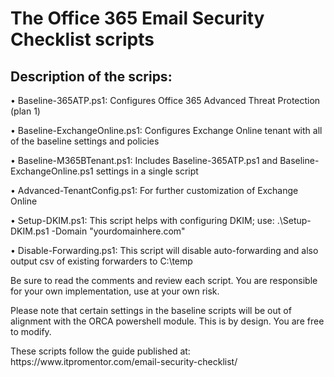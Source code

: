 <H1>The Office 365 Email Security Checklist scripts</H1>

<H2>Description of the scrips:</H2>

<p>• Baseline-365ATP.ps1: Configures Office 365 Advanced Threat Protection (plan 1)
<p>• Baseline-ExchangeOnline.ps1: Configures Exchange Online tenant with all of the baseline settings and policies
<p>• Baseline-M365BTenant.ps1: Includes Baseline-365ATP.ps1 and Baseline-ExchangeOnline.ps1 settings in a single script
<p>• Advanced-TenantConfig.ps1: For further customization of Exchange Online
<p>• Setup-DKIM.ps1: This script helps with configuring DKIM; use: .\Setup-DKIM.ps1 -Domain "yourdomainhere.com"
<p>• Disable-Forwarding.ps1: This script will disable auto-forwarding and also output csv of existing forwarders to C:\temp

<p>Be sure to read the comments and review each script. You are responsible for your own implementation, use at your own risk.
<p>Please note that certain settings in the baseline scripts will be out of alignment with the ORCA powershell module. This is by design. You are free to modify.
<p>These scripts follow the guide published at: https://www.itpromentor.com/email-security-checklist/
